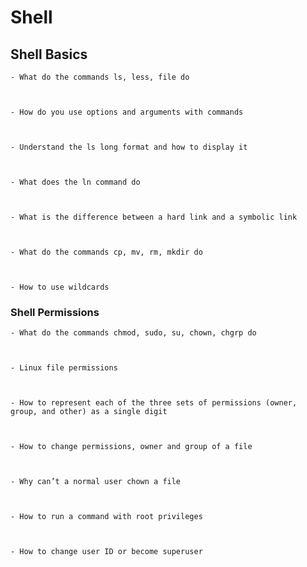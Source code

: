 # Shell

## Shell Basics



    - What do the commands ls, less, file do
    


    - How do you use options and arguments with commands
    


    - Understand the ls long format and how to display it
    


    - What does the ln command do
    


    - What is the difference between a hard link and a symbolic link
    


    - What do the commands cp, mv, rm, mkdir do
    


    - How to use wildcards
    


### Shell Permissions



    - What do the commands chmod, sudo, su, chown, chgrp do
    


    - Linux file permissions
    


    - How to represent each of the three sets of permissions (owner, group, and other) as a single digit
    


    - How to change permissions, owner and group of a file
    


    - Why can’t a normal user chown a file
    


    - How to run a command with root privileges
    


    - How to change user ID or become superuser
    
